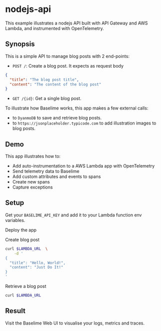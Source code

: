 # nodejs-api

This example illustrates a nodejs API built with API Gateway and AWS Lambda, and instrumented with OpenTelemetry.

## Synopsis

This is a simple API to manage blog posts with 2 end-points:

- `POST /`: Create a blog post. It expects as request body

```json #
{
  "title": "The blog post title",
  "content": "The content of the blog post"
}
```

- `GET /{id}`: Get a single blog post.

To illustrate how Baselime works, this app makes a few external calls:

- to `DyanmoDB` to save and retrieve blog posts.
- to `https://jsonplaceholder.typicode.com` to add illustration images to blog posts.

## Demo

This app illustrates how to:

- Add auto-instrumentation to a AWS Lambda app with OpenTelemetry
- Send telemetry data to Baselime
- Add custom attributes and events to spans
- Create new spans
- Capture exceptions

## Setup

Get your `BASELIME_API_KEY` and add it to your Lambda function env variables.

Deploy the app

Create blog post

```bash #
curl $LAMBDA_URL  \
    -d '
{
  "title": "Hello, World!",
  "content": "Just Do It!"
}
'
```

Retrieve a blog post

```bash #
curl $LAMBDA_URL
```

## Result

Visit the Baselime Web UI to visualise your logs, metrics and traces.
